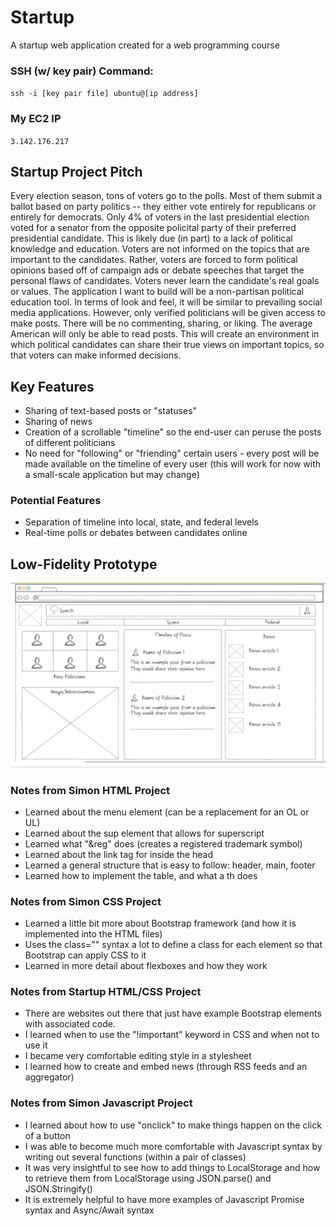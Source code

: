 # Startup
A startup web application created for a web programming course

### SSH (w/ key pair) Command: 
`ssh -i [key pair file] ubuntu@[ip address]`

### My EC2 IP 
`3.142.176.217`


## Startup Project Pitch
Every election season, tons of voters go to the polls. Most of them submit a ballot based on party politics -- they either vote entirely for republicans or entirely for democrats. Only 4% of voters in the last presidential election voted for a senator from the opposite policital party of their preferred presidential candidate. This is likely due (in part) to a lack of political knowledge and education. Voters are not informed on the topics that are important to the candidates. Rather, voters are forced to form political opinions based off of campaign ads or debate speeches that target the personal flaws of candidates. Voters never learn the candidate's real goals or values. The application I want to build will be a non-partisan political education tool. In terms of look and feel, it will be similar to prevailing social media applications. However, only verified politicians will be given access to make posts. There will be no commenting, sharing, or liking. The average American will only be able to read posts. This will create an environment in which political candidates can share their true views on important topics, so that voters can make informed decisions.

## Key Features
* Sharing of text-based posts or "statuses"
* Sharing of news
* Creation of a scrollable "timeline" so the end-user can peruse the posts of different politicians
* No need for "following" or "friending" certain users - every post will be made available on the timeline of every user (this will work for now with a small-scale application but may change)

### Potential Features
* Separation of timeline into local, state, and federal levels
* Real-time polls or debates between candidates online

## Low-Fidelity Prototype
![Wireframe for the Project Specification Assignment](Images/Wireframe_for_Startup.png)



### Notes from Simon HTML Project
* Learned about the menu element (can be a replacement for an OL or UL)
* Learned about the sup element that allows for superscript
* Learned what "&reg" does (creates a registered trademark symbol)
* Learned about the link tag for inside the head
* Learned a general structure that is easy to follow: header, main, footer
* Learned how to implement the table, and what a th does


### Notes from Simon CSS Project
* Learned a little bit more about Bootstrap framework (and how it is implemented into the HTML files)
* Uses the class="" syntax a lot to define a class for each element so that Bootstrap can apply CSS to it
* Learned in more detail about flexboxes and how they work



### Notes from Startup HTML/CSS Project
* There are websites out there that just have example Bootstrap elements with associated code.
* I learned when to use the "!important" keyword in CSS and when not to use it
* I became very comfortable editing style in a stylesheet
* I learned how to create and embed news (through RSS feeds and an aggregator)


### Notes from Simon Javascript Project
* I learned about how to use "onclick" to make things happen on the click of a button
* I was able to become much more comfortable with Javascript syntax by writing out several functions (within a pair of classes)
* It was very insightful to see how to add things to LocalStorage and how to retrieve them from LocalStorage using JSON.parse() and JSON.Stringify()
* It is extremely helpful to have more examples of Javascript Promise syntax and Async/Await syntax

